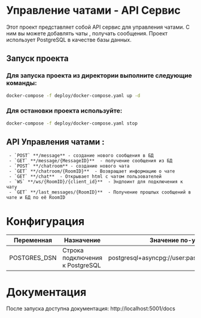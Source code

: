 # Управление чатами - API Сервис

Этот проект представляет собой API сервис для управления чатами. С ним вы можете добавлять чаты , получать сообщения. 
Проект использует PostgreSQL в качестве базы данных.

## Запуск проекта
### Для запуска проекта из директории выполните следующие команды:

```bash
docker-compose -f deploy/docker-compose.yaml up -d
```
### Для остановки проекта используйте:

```bash
docker-compose -f deploy/docker-compose.yaml stop
```
## API Управления чатами :
     - `POST` **/message** - создание нового сообщения в БД 
     - `GET` **/message/{MessageID}**  - получение сообщения из БД
     - `POST` **/chatroom** - создание нового чата 
     - `GET` **/chatroom/{RoomID}**  - Возвращает информацию о чате
     - `GET` **/chat**  - Открывает html с чатом пользователей
     - `WS` **/ws/{RoomID}/{client_id}**  - Эндпоинт для подключения к чату
     - `GET` **/last_messages/{RoomID}**  - Получение прошлых сообщений в чате и БД по её RoomID
     

# Конфигурация
| Переменная    | Назначение                      | Значение по-умолчанию                                |
| -----------   | -----                           | ---                                                  |
| POSTGRES_DSN  | Строка подключения к PostgreSQL | postgresql+asyncpg://user:pass@localhost:5432/foobar |


# Документация

После запуска доступна документация: http://localhost:5001/docs
